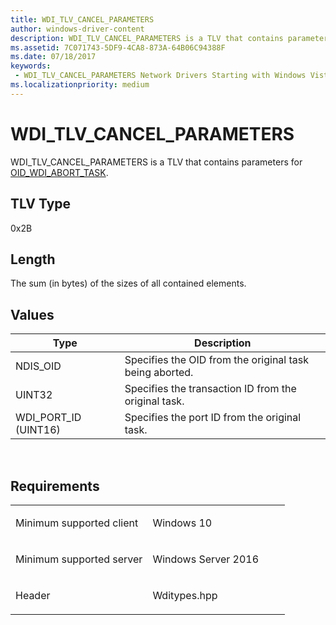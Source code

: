 ```yaml
---
title: WDI_TLV_CANCEL_PARAMETERS
author: windows-driver-content
description: WDI_TLV_CANCEL_PARAMETERS is a TLV that contains parameters for OID_WDI_ABORT_TASK.
ms.assetid: 7C071743-5DF9-4CA8-873A-64B06C94388F
ms.date: 07/18/2017 
keywords:
 - WDI_TLV_CANCEL_PARAMETERS Network Drivers Starting with Windows Vista
ms.localizationpriority: medium
---
```


# WDI\_TLV\_CANCEL\_PARAMETERS


WDI\_TLV\_CANCEL\_PARAMETERS is a TLV that contains parameters for [OID\_WDI\_ABORT\_TASK](https://msdn.microsoft.com/library/windows/hardware/dn925835).

## TLV Type


0x2B

## Length


The sum (in bytes) of the sizes of all contained elements.

## Values


| Type                   | Description                                             |
|------------------------|---------------------------------------------------------|
| NDIS\_OID              | Specifies the OID from the original task being aborted. |
| UINT32                 | Specifies the transaction ID from the original task.    |
| WDI\_PORT\_ID (UINT16) | Specifies the port ID from the original task.           |

 

Requirements
------------

<table>
<colgroup>
<col width="50%" />
<col width="50%" />
</colgroup>
<tbody>
<tr class="odd">
<td><p>Minimum supported client</p></td>
<td><p>Windows 10</p></td>
</tr>
<tr class="even">
<td><p>Minimum supported server</p></td>
<td><p>Windows Server 2016</p></td>
</tr>
<tr class="odd">
<td><p>Header</p></td>
<td>Wditypes.hpp</td>
</tr>
</tbody>
</table>

 

 




